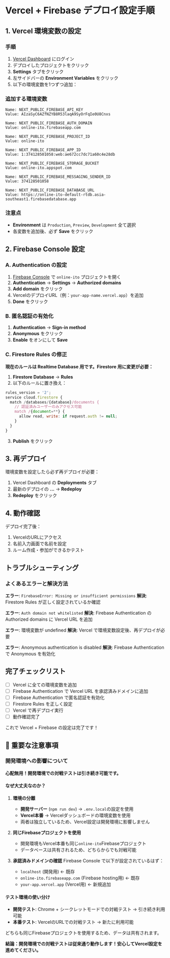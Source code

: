 # Vercel + Firebase デプロイ設定手順

## 1. Vercel 環境変数の設定

### 手順
1. [Vercel Dashboard](https://vercel.com/dashboard) にログイン
2. デプロイしたプロジェクトをクリック
3. **Settings** タブをクリック
4. 左サイドバーの **Environment Variables** をクリック
5. 以下の環境変数を1つずつ追加：

### 追加する環境変数
```
Name: NEXT_PUBLIC_FIREBASE_API_KEY
Value: AIzaSyC6AZfNZYB8R53laqA9SyOrFqIe0U8Cnxs

Name: NEXT_PUBLIC_FIREBASE_AUTH_DOMAIN
Value: online-ito.firebaseapp.com

Name: NEXT_PUBLIC_FIREBASE_PROJECT_ID
Value: online-ito

Name: NEXT_PUBLIC_FIREBASE_APP_ID
Value: 1:374128501058:web:ae672cc7dc71a60c4e28db

Name: NEXT_PUBLIC_FIREBASE_STORAGE_BUCKET
Value: online-ito.appspot.com

Name: NEXT_PUBLIC_FIREBASE_MESSAGING_SENDER_ID
Value: 374128501058

Name: NEXT_PUBLIC_FIREBASE_DATABASE_URL
Value: https://online-ito-default-rtdb.asia-southeast1.firebasedatabase.app
```

### 注意点
- **Environment** は `Production`, `Preview`, `Development` 全て選択
- 各変数を追加後、必ず **Save** をクリック

## 2. Firebase Console 設定

### A. Authentication の設定
1. [Firebase Console](https://console.firebase.google.com/) で `online-ito` プロジェクトを開く
2. **Authentication** → **Settings** → **Authorized domains**
3. **Add domain** をクリック
4. VercelのデプロイURL（例：`your-app-name.vercel.app`）を追加
5. **Done** をクリック

### B. 匿名認証の有効化
1. **Authentication** → **Sign-in method**
2. **Anonymous** をクリック
3. **Enable** をオンにして **Save**

### C. Firestore Rules の修正
**現在のルールは Realtime Database 用です。Firestore 用に変更が必要：**

1. **Firestore Database** → **Rules**
2. 以下のルールに置き換え：

```javascript
rules_version = '2';
service cloud.firestore {
  match /databases/{database}/documents {
    // 認証済みユーザーのみアクセス可能
    match /{document=**} {
      allow read, write: if request.auth != null;
    }
  }
}
```

3. **Publish** をクリック

## 3. 再デプロイ

環境変数を設定したら必ず再デプロイが必要：

1. Vercel Dashboard の **Deployments** タブ
2. 最新のデプロイの **...** → **Redeploy**
3. **Redeploy** をクリック

## 4. 動作確認

デプロイ完了後：
1. VercelのURLにアクセス
2. 名前入力画面で名前を設定
3. ルーム作成・参加ができるかテスト

## トラブルシューティング

### よくあるエラーと解決方法

**エラー**: `FirebaseError: Missing or insufficient permissions`
**解決**: Firestore Rules が正しく設定されているか確認

**エラー**: `Auth domain not whitelisted`
**解決**: Firebase Authentication の Authorized domains に Vercel URL を追加

**エラー**: 環境変数が undefined
**解決**: Vercel で環境変数設定後、再デプロイが必要

**エラー**: Anonymous authentication is disabled
**解決**: Firebase Authentication で Anonymous を有効化

## 完了チェックリスト

- [ ] Vercel に全ての環境変数を追加
- [ ] Firebase Authentication で Vercel URL を承認済みドメインに追加  
- [ ] Firebase Authentication で匿名認証を有効化
- [ ] Firestore Rules を正しく設定
- [ ] Vercel で再デプロイ実行
- [ ] 動作確認完了

これで Vercel + Firebase の設定は完了です！

## 📝 重要な注意事項

### 開発環境への影響について

**心配無用！開発環境での対戦テストは引き続き可能です。**

#### なぜ大丈夫なのか？

1. **環境の分離**
   - **開発サーバー** (`npm run dev`) → `.env.local`の設定を使用
   - **Vercel本番** → Vercelダッシュボードの環境変数を使用
   - 両者は独立しているため、Vercel設定は開発環境に影響しません

2. **同じFirebaseプロジェクトを使用**
   - 開発環境もVercel本番も同じ`online-ito`Firebaseプロジェクト
   - データベースは共有されるため、どちらからでも対戦可能

3. **承認済みドメインの確認**
   Firebase Console で以下が設定されているはず：
   - `localhost` (開発用) ← 既存
   - `online-ito.firebaseapp.com` (Firebase hosting用) ← 既存
   - `your-app.vercel.app` (Vercel用) ← 新規追加

#### テスト環境の使い分け

- **開発テスト**: Chrome + シークレットモードでの対戦テスト → 引き続き利用可能
- **本番テスト**: VercelのURLでの対戦テスト → 新たに利用可能

どちらも同じFirebaseプロジェクトを使用するため、データは共有されます。

**結論：開発環境での対戦テストは従来通り動作します！安心してVercel設定を進めてください。**